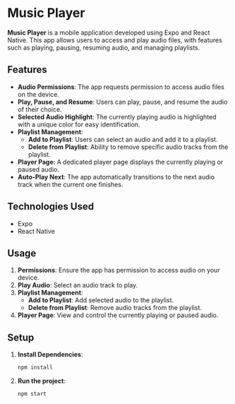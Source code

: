# Music Player

**Music Player** is a mobile application developed using Expo and React Native. This app allows users to access and play audio files, with features such as playing, pausing, resuming audio, and managing playlists.

## Features

- **Audio Permissions**: The app requests permission to access audio files on the device.
- **Play, Pause, and Resume**: Users can play, pause, and resume the audio of their choice.
- **Selected Audio Highlight**: The currently playing audio is highlighted with a unique color for easy identification.
- **Playlist Management**:
  - **Add to Playlist**: Users can select an audio and add it to a playlist.
  - **Delete from Playlist**: Ability to remove specific audio tracks from the playlist.
- **Player Page**: A dedicated player page displays the currently playing or paused audio.
- **Auto-Play Next**: The app automatically transitions to the next audio track when the current one finishes.

## Technologies Used

- Expo
- React Native

## Usage

1. **Permissions**: Ensure the app has permission to access audio on your device.
2. **Play Audio**: Select an audio track to play.
3. **Playlist Management**:
   - **Add to Playlist**: Add selected audio to the playlist.
   - **Delete from Playlist**: Remove audio tracks from the playlist.
4. **Player Page**: View and control the currently playing or paused audio.

## Setup

1. **Install Dependencies**:
   ```bash
   npm install

2. **Run the project**:
   ```bash
   npm start